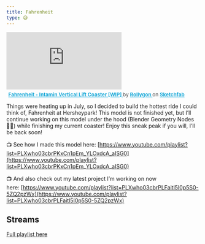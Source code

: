 ```yaml
---
title: Fahrenheit
type: 😅
---
```


<div class="sketchfab-embed-wrapper"> <iframe title="Fahrenheit - Intamin Vertical Lift Coaster [WIP]" frameborder="0" allowfullscreen mozallowfullscreen="true" webkitallowfullscreen="true" allow="autoplay; fullscreen; xr-spatial-tracking" xr-spatial-tracking execution-while-out-of-viewport execution-while-not-rendered web-share src="https://sketchfab.com/models/ed52a51adea94716b27ea4ed5534c8c4/embed"> </iframe> <p style="font-size: 13px; font-weight: normal; margin: 5px; color: #4A4A4A;"> <a href="https://sketchfab.com/3d-models/fahrenheit-intamin-vertical-lift-coaster-wip-ed52a51adea94716b27ea4ed5534c8c4?utm_medium=embed&utm_campaign=share-popup&utm_content=ed52a51adea94716b27ea4ed5534c8c4" target="_blank" rel="nofollow" style="font-weight: bold; color: #1CAAD9;"> Fahrenheit - Intamin Vertical Lift Coaster [WIP] </a> by <a href="https://sketchfab.com/Rollygon?utm_medium=embed&utm_campaign=share-popup&utm_content=ed52a51adea94716b27ea4ed5534c8c4" target="_blank" rel="nofollow" style="font-weight: bold; color: #1CAAD9;"> Rollygon </a> on <a href="https://sketchfab.com?utm_medium=embed&utm_campaign=share-popup&utm_content=ed52a51adea94716b27ea4ed5534c8c4" target="_blank" rel="nofollow" style="font-weight: bold; color: #1CAAD9;">Sketchfab</a></p></div>

Things were heating up in July, so I decided to build the hottest ride I could think of, Fahrenheit at Hersheypark! This model is not finished yet, but I’ll continue working on this model under the hood (Blender Geometry Nodes 😵‍💫) while finishing my current coaster! Enjoy this sneak peak if you will, I’ll be back soon!

📺 See how I made this model here: [https://www.youtube.com/playlist?list=PLXwho03cbrPKxCn1pEm_YLOxdcA_aISG0](https://www.youtube.com/playlist?list=PLXwho03cbrPKxCn1pEm_YLOxdcA_aISG0)

📺 And also check out my latest project I’m working on now here: [https://www.youtube.com/playlist?list=PLXwho03cbrPLFaitl5I0p5S0-5ZQ2pzWx](https://www.youtube.com/playlist?list=PLXwho03cbrPLFaitl5I0p5S0-5ZQ2pzWx)

## Streams
[Full playlist here](https://youtube.com/playlist?list=PLXwho03cbrPKxCn1pEm_YLOxdcA_aISG0&si=LzSUIC92Wpmq8BrE)
